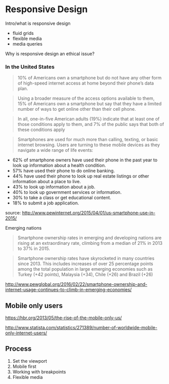 # Responsive Design

Intro/what is responsive design

- fluid grids
- flexible media
- media queries

Why is responsive design an ethical issue?

### In the United States

> 10% of Americans own a smartphone but do not have any other form of high-speed internet access at home beyond their phone’s data plan.

> Using a broader measure of the access options available to them, 15% of Americans own a smartphone but say that they have a limited number of ways to get online other than their cell phone.

> In all, one-in-five American adults (19%) indicate that at least one of those conditions apply to them, and 7% of the public says that both of these conditions apply

> Smartphones are used for much more than calling, texting, or basic internet browsing. Users are turning to these mobile devices as they navigate a wide range of life events:

- 62% of smartphone owners have used their phone in the past year to look up information about a health condition.
- 57% have used their phone to do online banking.
- 44% have used their phone to look up real estate listings or other information about a place to live.
- 43% to look up information about a job.
- 40% to look up government services or information.
- 30% to take a class or get educational content.
- 18% to submit a job application.

source: http://www.pewinternet.org/2015/04/01/us-smartphone-use-in-2015/

Emerging nations

> Smartphone ownership rates in emerging and developing nations are rising at an extraordinary rate, climbing from a median of 21% in 2013 to 37% in 2015. 

> Smartphone ownership rates have skyrocketed in many countries since 2013. This includes increases of over 25 percentage points among the total population in large emerging economies such as Turkey (+42 points), Malaysia (+34), Chile (+26) and Brazil (+26)

http://www.pewglobal.org/2016/02/22/smartphone-ownership-and-internet-usage-continues-to-climb-in-emerging-economies/



## Mobile only users

https://hbr.org/2013/05/the-rise-of-the-mobile-only-us/

http://www.statista.com/statistics/271389/number-of-worldwide-mobile-only-internet-users/

## Process

1. Set the viewport
2. Mobile first
2. Working with breakpoints
3. Flexible media